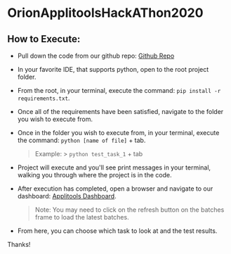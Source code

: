 # OrionApplitoolsHackAThon2020

## How to Execute:

* Pull down the code from our github repo: [Github Repo](https://github.com/jbradensmile/OrionApplitoolsHackAThon2020) 

* In your favorite IDE, that supports python, open to the root project folder.

* From the root, in your terminal, execute the command: `pip install -r requirements.txt`.

* Once all of the requirements have been satisfied, navigate to the folder you wish to execute from. 

* Once in the folder you wish to execute from, in your terminal, execute the command: `python [name of file]` + tab.

    > Example:
        > `python test_task_1` + tab

* Project will execute and you'll see print messages in your terminal, walking you through where the project is in the code.

* After execution has completed, open a browser and navigate to our dashboard: [Applitools Dashboard](https://eyes.applitools.com/app/test-results/00000251809282545941/?accountId=t9ya4p0qdkSRp3-7IdlaGA~~).

    > Note: You may need to click on the refresh button on the batches frame to load the latest batches.

* From here, you can choose which task to look at and the test results. 

Thanks!